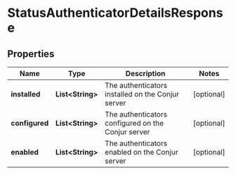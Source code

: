 

# StatusAuthenticatorDetailsResponse


## Properties

| Name | Type | Description | Notes |
|------------ | ------------- | ------------- | -------------|
|**installed** | **List&lt;String&gt;** | The authenticators installed on the Conjur server |  [optional] |
|**configured** | **List&lt;String&gt;** | The authenticators configured on the Conjur server |  [optional] |
|**enabled** | **List&lt;String&gt;** | The authenticators enabled on the Conjur server |  [optional] |



